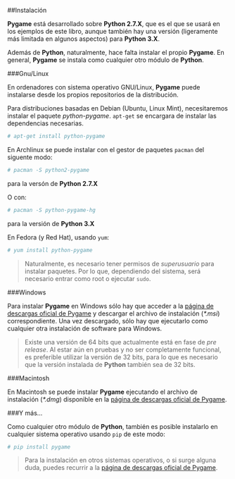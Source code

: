 ##Instalación

**Pygame** está desarrollado sobre **Python 2.7.X**, que es el que se usará en los ejemplos de este libro, aunque también hay una versión (ligeramente más limitada en algunos aspectos) para **Python 3.X**.

Además de **Python**, naturalmente, hace falta instalar el propio **Pygame**. En general, **Pygame** se instala como cualquier otro módulo de **Python**.


###Gnu/Linux

En ordenadores con sistema operativo GNU/Linux, **Pygame** puede instalarse desde los propios repositorios de la distribución.

Para distribuciones basadas en Debian (Ubuntu, Linux Mint), necesitaremos instalar el paquete *python-pygame*. `apt-get` se encargara de instalar las dependencias necesarias.

```bash
# apt-get install python-pygame
```

En Archlinux se puede instalar con el gestor de paquetes `pacman` del siguente modo:

```bash
# pacman -S python2-pygame
```
para la versón de **Python 2.7.X**

O con:

```bash
# pacman -S python-pygame-hg
```
para la versión de **Python 3.X**


En Fedora (y Red Hat), usando `yum`:

```bash
# yum install python-pygame
```

> Naturalmente, es necesario tener permisos de *superusuario* para instalar paquetes. Por lo que, dependiendo del sistema, será necesario entrar como root o ejecutar `sudo`.


###Windows

Para instalar **Pygame** en Windows sólo hay que acceder a la [página de descargas oficial de Pygame](http://www.pygame.org/download.shtml) y descargar el archivo de instalación (*\*.msi*) correspondiente. Una vez descargado, sólo hay que ejecutarlo como cualquier otra instalación de software para Windows.

> Existe una versión de 64 bits que actualmente está en fase de *pre release*. Al estar aún en pruebas y no ser completamente funcional, es preferible utilizar la versión de 32 bits, para lo que es necesario que la versión instalada de **Python** también sea de 32 bits.


###Macintosh

En Macintosh se puede instalar **Pygame** ejecutando el archivo de instalación (*\*.dmg*) disponible en la [página de descargas oficial de Pygame](http://www.pygame.org/download.shtml).


###Y más...

Como cualquier otro módulo de **Python**, también es posible instalarlo en cualquier sistema operativo usando `pip` de este modo:

```bash
# pip install pygame
```

> Para la instalación en otros sistemas operativos, o si surge alguna duda, puedes recurrir a la [página de descargas oficial de Pygame](http://www.pygame.org/download.shtml).


